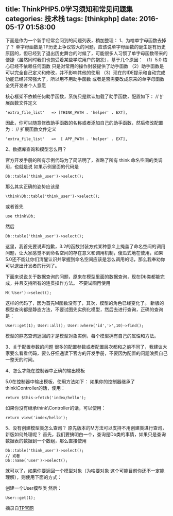 title:  ThinkPHP5.0学习须知和常见问题集
categories: 技术栈
tags: [thinkphp]
date: 2016-05-17 01:58:00
---
下面是作为一个新手经常会问到的问题列表，稍加整理：
1、为啥单字母函数去掉了？
单字母函数是TP历史上争议较大的问题，应该说单字母函数的诞生是有历史原因的，但已经到了退出历史舞台的时候了，可能很多人习惯了单字母函数带来的便捷（虽然同时我们也饱受着某些学院用户的抱怨），基于几个原因：
（1）5.0 核心已经不依赖任何函数 只是对常用的操作封装提供了助手函数
（2）助手函数是可以完全自己定义和修改，并不影响其他的使用 
（3）现在的IDE提示和自动完成功能已经非常强大了，所以用不用助手函数 或者是否需要改成原来的单字母函数 全凭开发者个人意愿 

核心框架不依赖任何助手函数，系统只是默认加载了助手函数，配置如下：
// 扩展函数文件定义

    'extra_file_list'   => [THINK_PATH . 'helper' . EXT],

因此，你可以随意修改助手函数的名称或者添加自己的助手函数，然后修改配置为：
// 扩展函数文件定义

    'extra_file_list'   =>  [ APP_PATH . 'helper' . EXT],

2、数据库查询和模型怎么用？

官方开发手册的所有示例代码为了简洁明了，省略了所有 think 命名空间的类调用，也就是说 如果示例里面的代码是

    Db::table('think_user')->select();

那么其实正确的姿势应该是

    \think\Db::table('think_user')->select();

或者首先

    use think\Db;


然后

    Db::table('think_user')->select();


这里，我首先要说声抱歉，3.2的函数封装方式某种意义上掩盖了命名空间的调用问题，让大家感觉不到命名空间的存在意义和调用机制，傻瓜式地在使用，如果5.0还不能让你们清醒认识并掌握到命名空间应该是怎么调用的话，那么我奉劝你可以退出开发者的行列了。 

下面来说说关于数据查询的问题，原来在模型里面的数据查询，现在Db类都能完成，并且支持所有的连贯操作方法。 不要试图再使用

    M('User')->select();


这样的代码了，因为首先M函数没有了，其次，模型的角色已经变化了。 新版的模型查询都是静态方法，不要试图先实例化模型，然后去进行查询，正确的查询是：

    User::get(1); User::all(); User::where('id','>',10)->find(); 


模型的静态查询返回的才是模型对象实例，每个模型拥有自己的属性和方法。

3、关于配置参数的问题
很多的配置参数或者配置层次都和之前不同了，我建议大家要么看看代码，要么仔细通读下官方的开发手册，不要因为配置的问题浪费自己一整天的时间。

4、怎么才能在控制器中正确的输出模板

5.0在控制器中输出模板，使用方法如下：
如果你的控制器继承了 think\Controller的话，使用：

    return $this->fetch('index/hello');

如果你没有继承think\Controller的话，可以使用：

    return view('index/hello');

5、没有创建模型类怎么查询？
原先版本的M方法可以支持不用创建类进行查询，新版如何处理呢？ 
首先，我们要搞明白一个，查询是Db类的事情，如果只是查询数据表的数据到一个数组，那么直接使用

    Db::table('think_user')->select();
    // 或者
    Db::name('user')->select();

就可以了，如果你要返回一个模型对象（为啥要对象 这个可能目前你还不一定能理解），则使用下面的方式：

创建一个User模型类 然后：

    User::get(1);

摘录自[TP官网][1]


  [1]: http://www.thinkphp.cn/
